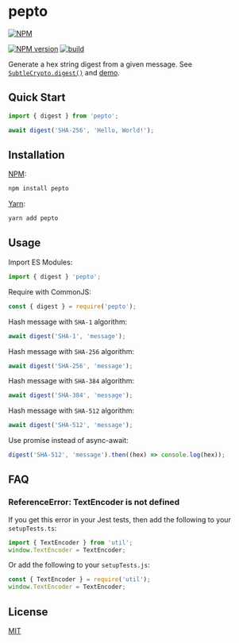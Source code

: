# pepto

[![NPM](https://nodei.co/npm/pepto.png)](https://nodei.co/npm/pepto/)

[![NPM version](https://img.shields.io/npm/v/pepto.svg)](https://www.npmjs.com/package/pepto)
[![build](https://github.com/encrypit/pepto/actions/workflows/build.yml/badge.svg)](https://github.com/encrypit/pepto/actions/workflows/build.yml)

Generate a hex string digest from a given message. See [`SubtleCrypto.digest()`](https://developer.mozilla.org/docs/Web/API/SubtleCrypto/digest) and [demo](https://replit.com/@remarkablemark/pepto).

## Quick Start

```ts
import { digest } from 'pepto';

await digest('SHA-256', 'Hello, World!');
```

## Installation

[NPM](https://www.npmjs.com/package/pepto):

```sh
npm install pepto
```

[Yarn](https://yarnpkg.com/package/pepto):

```sh
yarn add pepto
```

## Usage

Import ES Modules:

```ts
import { digest } 'pepto';
```

Require with CommonJS:

```ts
const { digest } = require('pepto');
```

Hash message with `SHA-1` algorithm:

```ts
await digest('SHA-1', 'message');
```

Hash message with `SHA-256` algorithm:

```ts
await digest('SHA-256', 'message');
```

Hash message with `SHA-384` algorithm:

```ts
await digest('SHA-384', 'message');
```

Hash message with `SHA-512` algorithm:

```ts
await digest('SHA-512', 'message');
```

Use promise instead of async-await:

```ts
digest('SHA-512', 'message').then((hex) => console.log(hex));
```

## FAQ

### ReferenceError: TextEncoder is not defined

If you get this error in your Jest tests, then add the following to your `setupTests.ts`:

```ts
import { TextEncoder } from 'util';
window.TextEncoder = TextEncoder;
```

Or add the following to your `setupTests.js`:

```js
const { TextEncoder } = require('util');
window.TextEncoder = TextEncoder;
```

## License

[MIT](https://github.com/encrypit/pepto/blob/master/LICENSE)

